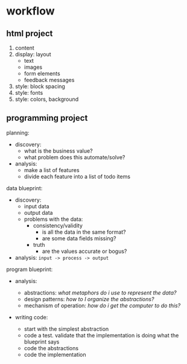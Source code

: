 # workflow

## html project

1. content
1. display: layout
    - text
    - images
    - form elements
    - feedback messages
1. style: block spacing
1. style: fonts
1. style: colors, background

## programming project

planning:
  - discovery:
    - what is the business value?
    - what problem does this automate/solve?
  - analysis:
    - make a list of features
    - divide each feature into a list of todo items

data blueprint:
  - discovery:
    - input data
    - output data
    - problems with the data:
      - consistency/validity
        - is all the data in the same format?
        - are some data fields missing?
      - truth
        - are the values accurate or bogus?
  - analysis: ```input -> process -> output```

program blueprint:
  - analysis:
    - abstractions: *what metaphors do i use to represent the data?*
    - design patterns: *how to I organize the abstractions?*
    - mechanism of operation: *how do i get the computer to do this?*

  - writing code:
    - start with the simplest abstraction
    - code a test. validate that the implementation is doing what the blueprint says
    - code the abstractions
    - code the implementation
